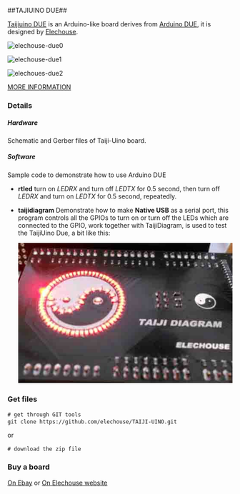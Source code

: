 ##TAJIUINO DUE##

[Taijiuino DUE](http://www.elechouse.com/elechouse/index.php?main_page=product_info&cPath=72_73&products_id=2214) is an Arduino-like board derives from [Arduino DUE](http://arduino.cc/en/Main/ArduinoBoardDue), it is designed by [Elechouse](http://www.elechouse.com).

![elechouse-due0](http://www.elechouse.com/elechouse/images/product/TAIJIUINO%20DUE%20R2/Taijiuino%20R2-5.jpg)

![elechouse-due1](http://www.elechouse.com/elechouse/images/product/TAIJIUINO%20DUE%20R2/Taijiuino%20R2-3.jpg)

![elechoues-due2](http://www.elechouse.com/elechouse/images/product/TAIJIUINO%20DUE%20R2/Taijiuino%20R2-2.jpg)

[MORE INFORMATION](http://www.elechouse.com/elechouse/index.php?main_page=product_info&cPath=72_73&products_id=2214) 

### Details ###

##### Hardware #####
Schematic and Gerber files of Taiji-Uino board.

##### Software #####
Sample code to demonstrate how to use Arduino DUE

- **rtled** turn on *LEDRX* and turn off *LEDTX* for 0.5 second, then turn off *LEDRX* and turn on *LEDTX* for 0.5 second, repeatedly.
- **taijidiagram** Demonstrate how to make **Native USB** as a serial port, this program controls all the GPIOs to turn on or turn off the LEDs which are connected to the GPIO, work together with TaijiDiagram, is used to test the TaijiUino Due, a bit like this:

	![Taijidiag](./image/taijidiag1.jpg)


### Get files ###

    # get through GIT tools
    git clone https://github.com/elechouse/TAIJI-UINO.git
or

	# download the zip file

### Buy a board ###

[On Ebay](http://www.ebay.com/itm/TAIJIUINO-Due-Pro-Board-with-Programmer-completely-compatible-with-Arduino-Due-/140903497573?pt=LH_DefaultDomain_0&hash=item20ce80bf65) or [On Elechouse website](http://www.elechouse.com/elechouse/index.php?main_page=product_info&cPath=72_73&products_id=2214)